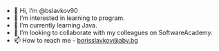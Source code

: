 - 👋 Hi, I’m @bslavkov90
- 👀 I’m interested in learning to program.
- 🌱 I’m currently learning Java.
- 💞️ I’m looking to collaborate with my colleagues on SoftwareAcademy.
- 📫 How to reach me - borisslavkov@abv.bg

<!---
bslavkov90/bslavkov90 is a ✨ special ✨ repository because its `README.md` (this file) appears on your GitHub profile.
You can click the Preview link to take a look at your changes.
--->
